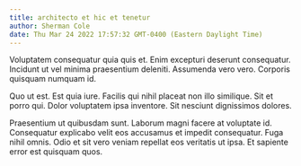 ```yaml
---
title: architecto et hic et tenetur
author: Sherman Cole
date: Thu Mar 24 2022 17:57:32 GMT-0400 (Eastern Daylight Time)
---
```

Voluptatem consequatur quia quis et. Enim excepturi deserunt consequatur. Incidunt ut vel minima praesentium deleniti. Assumenda vero vero. Corporis quisquam numquam id.

 Quo ut est. Est quia iure. Facilis qui nihil placeat non illo similique. Sit et porro qui. Dolor voluptatem ipsa inventore. Sit nesciunt dignissimos dolores.

 Praesentium ut quibusdam sunt. Laborum magni facere at voluptate id. Consequatur explicabo velit eos accusamus et impedit consequatur. Fuga nihil omnis. Odio et sit vero veniam repellat eos veritatis ut ipsa. Et sapiente error est quisquam quos.